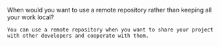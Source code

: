 When would you want to use a remote repository rather than keeping all your work local?

    You can use a remote repository when you want to share your project with other developers and cooperate with them.
